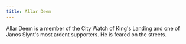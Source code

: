 ```yaml
---
title: Allar Deem
---
```


Allar Deem is a member of the City Watch of King's Landing and one of Janos Slynt's most ardent supporters. He is feared on the streets.


